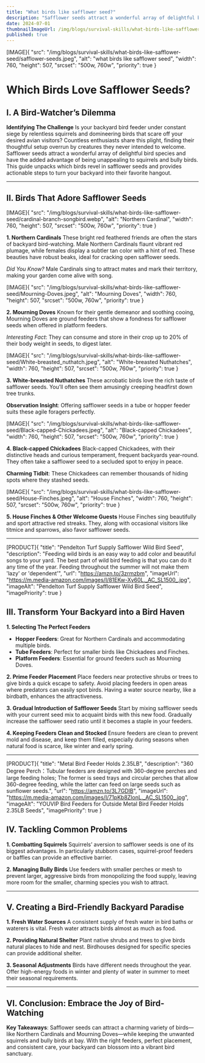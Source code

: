 ```yaml
---
title: "What birds like safflower seed?"
description: "Safflower seeds attract a wonderful array of delightful bird species and have the added advantage of being unappealing to squirrels and bully birds"
date: 2024-07-01
thumbnailImageUrl: /img/blogs/survival-skills/what-birds-like-safflower-seed/safflower-seeds.jpeg
published: true
---
```


[IMAGE]{ "src": "/img/blogs/survival-skills/what-birds-like-safflower-seed/safflower-seeds.jpeg", "alt": "what birds like safflower seed", "width": 760, "height": 507, "srcset": "500w, 760w", "priority": true }

# Which Birds Love Safflower Seeds?

## I. A Bird-Watcher’s Dilemma

**Identifying The Challenge**
Is your backyard bird feeder under constant siege by relentless squirrels and domineering birds that scare off your desired avian visitors? Countless enthusiasts share this plight, finding their thoughtful setup overrun by creatures they never intended to welcome. Safflower seeds attract a wonderful array of delightful bird species and have the added advantage of being unappealing to squirrels and bully birds. This guide unpacks which birds revel in safflower seeds and provides actionable steps to turn your backyard into their favorite hangout.

---

## II. Birds That Adore Safflower Seeds

[IMAGE]{ "src": "/img/blogs/survival-skills/what-birds-like-safflower-seed/cardinal-branch-songbird.webp", "alt": "Northern Cardinal", "width": 760, "height": 507, "srcset": "500w, 760w", "priority": true }

**1. Northern Cardinals**
These bright red feathered friends are often the stars of backyard bird-watching. Male Northern Cardinals flaunt vibrant red plumage, while females display a subtler tan color with a hint of red. These beauties have robust beaks, ideal for cracking open safflower seeds.

_Did You Know?_ Male Cardinals sing to attract mates and mark their territory, making your garden come alive with song.

[IMAGE]{ "src": "/img/blogs/survival-skills/what-birds-like-safflower-seed/Mourning-Doves.jpeg", "alt": "Mourning Doves", "width": 760, "height": 507, "srcset": "500w, 760w", "priority": true }

**2. Mourning Doves**
Known for their gentle demeanor and soothing cooing, Mourning Doves are ground feeders that show a fondness for safflower seeds when offered in platform feeders.

_Interesting Fact_: They can consume and store in their crop up to 20% of their body weight in seeds, to digest later.

[IMAGE]{ "src": "/img/blogs/survival-skills/what-birds-like-safflower-seed/White-breasted_nuthatch.jpeg", "alt": "White-breasted Nuthatches", "width": 760, "height": 507, "srcset": "500w, 760w", "priority": true }

**3. White-breasted Nuthatches**
These acrobatic birds love the rich taste of safflower seeds. You’ll often see them amusingly creeping headfirst down tree trunks.

**Observation Insight**: Offering safflower seeds in a tube or hopper feeder suits these agile foragers perfectly.

[IMAGE]{ "src": "/img/blogs/survival-skills/what-birds-like-safflower-seed/Black-capped-Chickadees.jpeg", "alt": "Black-capped Chickadees", "width": 760, "height": 507, "srcset": "500w, 760w", "priority": true }

**4. Black-capped Chickadees**
Black-capped Chickadees, with their distinctive heads and curious temperament, frequent backyards year-round. They often take a safflower seed to a secluded spot to enjoy in peace.

**Charming Tidbit**: These Chickadees can remember thousands of hiding spots where they stashed seeds.

[IMAGE]{ "src": "/img/blogs/survival-skills/what-birds-like-safflower-seed/House-Finches.jpeg", "alt": "House Finches", "width": 760, "height": 507, "srcset": "500w, 760w", "priority": true }

**5. House Finches & Other Welcome Guests**
House Finches sing beautifully and sport attractive red streaks. They, along with occasional visitors like titmice and sparrows, also favor safflower seeds.


---

[PRODUCT]{ "title": "Pendelton Turf Supply Safflower Wild Bird Seed", "description": "Feeding wild birds is an easy way to add color and beautiful songs to your yard. The best part of wild bird feeding is that you can do it any time of the year. Feeding throughout the summer will not make them 'lazy' or 'dependent'", "url": "https://amzn.to/3zrmzbm", "imageUrl": "https://m.media-amazon.com/images/I/81EKw-Xy60L._AC_SL1500_.jpg", "imageAlt": "Pendelton Turf Supply Safflower Wild Bird Seed", "imagePriority": true }

## III. Transform Your Backyard into a Bird Haven

**1. Selecting The Perfect Feeders**

- **Hopper Feeders**: Great for Northern Cardinals and accommodating multiple birds.
- **Tube Feeders**: Perfect for smaller birds like Chickadees and Finches.
- **Platform Feeders**: Essential for ground feeders such as Mourning Doves.

**2. Prime Feeder Placement**
Place feeders near protective shrubs or trees to give birds a quick escape to safety. Avoid placing feeders in open areas where predators can easily spot birds. Having a water source nearby, like a birdbath, enhances the attractiveness.

**3. Gradual Introduction of Safflower Seeds**
Start by mixing safflower seeds with your current seed mix to acquaint birds with this new food. Gradually increase the safflower seed ratio until it becomes a staple in your feeders.

**4. Keeping Feeders Clean and Stocked**
Ensure feeders are clean to prevent mold and disease, and keep them filled, especially during seasons when natural food is scarce, like winter and early spring.

---

[PRODUCT]{ "title": "Metal Bird Feeder Holds 2.35LB", "description": "360 Degree Perch：Tubular feeders are designed with 360-degree perches and large feeding holes; The former is seed trays and circular perches that allow 360-degree feeding, while the latter can feed on large seeds such as sunflower seeds.", "url": "https://amzn.to/3L7GDlB", "imageUrl": "https://m.media-amazon.com/images/I/71pKb8ZlonL._AC_SL1500_.jpg", "imageAlt": "YOUVIP Bird Feeders for Outside Metal Bird Feeder Holds 2.35LB Seeds", "imagePriority": true }

## IV. Tackling Common Problems

**1. Combatting Squirrels**
Squirrels’ aversion to safflower seeds is one of its biggest advantages. In particularly stubborn cases, squirrel-proof feeders or baffles can provide an effective barrier.

**2. Managing Bully Birds**
Use feeders with smaller perches or mesh to prevent larger, aggressive birds from monopolizing the food supply, leaving more room for the smaller, charming species you wish to attract.

---

## V. Creating a Bird-Friendly Backyard Paradise

**1. Fresh Water Sources**
A consistent supply of fresh water in bird baths or waterers is vital. Fresh water attracts birds almost as much as food.

**2. Providing Natural Shelter**
Plant native shrubs and trees to give birds natural places to hide and nest. Birdhouses designed for specific species can provide additional shelter.

**3. Seasonal Adjustments**
Birds have different needs throughout the year. Offer high-energy foods in winter and plenty of water in summer to meet their seasonal requirements.

---

## VI. Conclusion: Embrace the Joy of Bird-Watching

**Key Takeaways**:
Safflower seeds can attract a charming variety of birds—like Northern Cardinals and Mourning Doves—while keeping the unwanted squirrels and bully birds at bay. With the right feeders, perfect placement, and consistent care, your backyard can blossom into a vibrant bird sanctuary.

